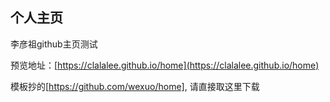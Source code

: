 ## 个人主页

李彦祖github主页测试

预览地址：[https://clalalee.github.io/home](https://clalalee.github.io/home)

模板抄的[https://github.com/wexuo/home], 请直接取这里下载
